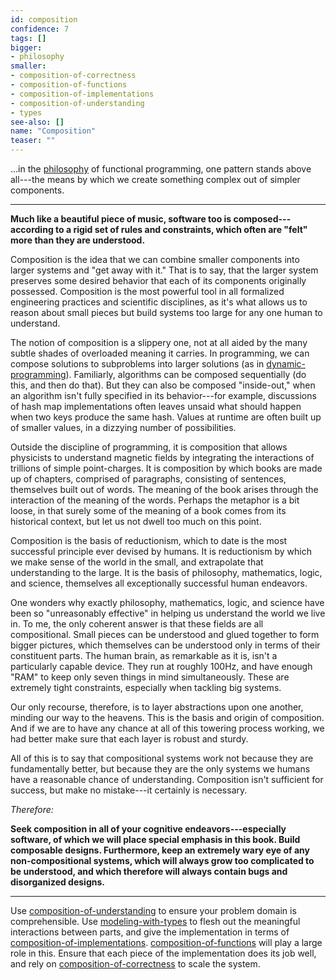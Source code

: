 ```yaml
---
id: composition
confidence: 7
tags: []
bigger:
- philosophy
smaller:
- composition-of-correctness
- composition-of-functions
- composition-of-implementations
- composition-of-understanding
- types
see-also: []
name: "Composition"
teaser: ""
---
```



...in the [philosophy]() of functional programming, one pattern stands above
all---the means by which we create something complex out of simpler components.

---

**Much like a beautiful piece of music, software too is composed---according to
a rigid set of rules and constraints, which often are "felt" more than they are
understood.**


Composition is the idea that we can combine smaller components into larger
systems and "get away with it." That is to say, that the larger system preserves
some desired behavior that each of its components originally possessed.
Composition is the most powerful tool in all formalized engineering practices
and scientific disciplines, as it's what allows us to reason about small pieces
but build systems too large for any one human to understand.

The notion of composition is a slippery one, not at all aided by the many subtle
shades of overloaded meaning it carries. In programming, we can compose
solutions to subproblems into larger solutions (as in [dynamic-programming]()).
Familiarly, algorithms can be composed sequentially (do this, and then do that).
But they can also be composed "inside-out,"  when an algorithm isn't fully
specified in its behavior---for example, discussions of hash map implementations
often leaves unsaid what should happen when two keys produce the same hash.
Values at runtime are often built up of smaller values, in a dizzying number of
possibilities.

Outside the discipline of programming, it is composition that allows physicists
to understand magnetic fields by integrating the interactions of trillions of
simple point-charges. It is composition by which books are made up of chapters,
comprised of paragraphs, consisting of sentences, themselves built out of
words. The meaning of the book arises through the interaction of the meaning of
the words. Perhaps the metaphor is a bit loose, in that surely some of the
meaning of a book comes from its historical context, but let us not dwell too
much on this point.

Composition is the basis of reductionism, which to date is the most successful
principle ever devised by humans. It is reductionism by which we make sense of
the world in the small, and extrapolate that understanding to the large. It is
the basis of philosophy, mathematics, logic, and science, themselves all
exceptionally successful human endeavors.

One wonders why exactly philosophy, mathematics, logic, and science have been
so "unreasonably effective" in helping us understand the world we live in. To
me, the only coherent answer is that these fields are all compositional. Small
pieces can be understood and glued together to form bigger pictures, which
themselves can be understood only in terms of their constituent parts. The
human brain, as remarkable as it is, isn't a particularly capable device. They
run at roughly 100Hz, and have enough "RAM" to keep only seven things in mind
simultaneously. These are extremely tight constraints, especially when tackling
big systems.

Our only recourse, therefore, is to layer abstractions upon one another,
minding our way to the heavens. This is the basis and origin of composition.
And if we are to have any chance at all of this towering process working, we
had better make sure that each layer is robust and sturdy.

All of this is to say that compositional systems work not because they are
fundamentally better, but because they are the only systems we humans have
a reasonable chance of understanding. Composition isn't sufficient for success,
but make no mistake---it certainly is necessary.

*Therefore:*

**Seek composition in all of your cognitive endeavors---especially software, of
which we will place special emphasis in this book. Build composable designs.
Furthermore, keep an extremely wary eye of any non-compositional systems, which
will always grow too complicated to be understood, and which therefore will
always contain bugs and disorganized designs.**

---

Use [composition-of-understanding]() to ensure your problem domain is
comprehensible. Use [modeling-with-types]() to flesh out the meaningful
interactions between parts, and give the implementation in terms of
[composition-of-implementations](). [composition-of-functions]() will play
a large role in this. Ensure that each piece of the implementation does its job
well, and rely on [composition-of-correctness]() to scale the system.
